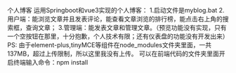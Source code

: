  个人博客
  运用Springboot和vue3实现的个人博客：
1.启动文件是myblog.bat
2.用户端：能浏览文章并且发表评论，能查看文章浏览的排行榜，能点击右上角的搜索框，查询文章；
3.管理端：能发表文章和管理文章。（预览功能没有实现，只有一个空按钮在那里，十分抱歉，个人技术有限；还有仪表盘的功能没有开发出来）
PS: 由于element-plus,tinyMCE等组件在node_modules文件夹里面，一共137MB，超过上传限制，所以这里我没有上传。
可以在前端代码的文件夹里面开启终端输入命令：npm install

